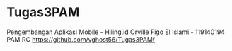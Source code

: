 # Tugas3PAM
Pengembangan Aplikasi Mobile - Hiling.id
Orville Figo El Islami - 119140194
PAM RC
https://github.com/vghost56/Tugas3PAM/
